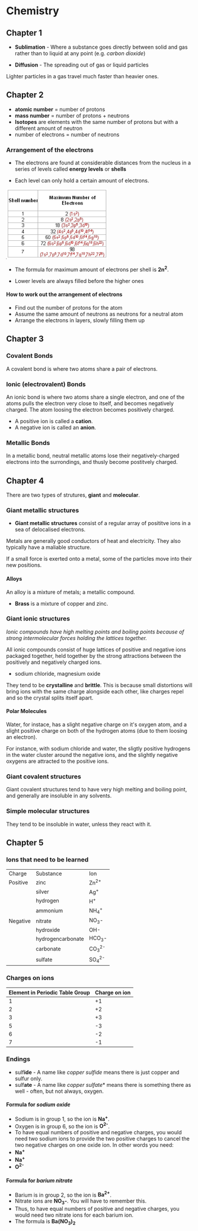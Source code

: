 # Chemistry

## Chapter 1

* **Sublimation** - Where a substance goes directly between solid and gas rather than to liquid at any point (e.g. *carbon dioxide*)

* **Diffusion** - The spreading out of gas or liquid particles

Lighter particles in a gas travel much faster than heavier ones.

## Chapter 2

* **atomic number** = number of protons
* **mass number** = number of protons + neutrons
* **Isotopes** are elements with the same number of protons but with a different amount of neutron
* number of electrons = number of neutrons

### Arrangement of the electrons

* The electrons are found at considerable distances from the nucleus in a series of levels called **energy levels** or **shells**

* Each level can only hold a certain amount of electrons.

![](chemistry_images/electron-shells.jpg)

* The formula for maximum amount of electrons per shell is **2n<sup>2</sup>**.

* Lower levels are always filled before the higher ones

#### How to work out the arrangement of electrons

* Find out the number of protons for the atom
* Assume the same amount of neutrons as neutrons for a neutral atom
* Arrange the electrons in layers, slowly filling them up

## Chapter 3

### Covalent Bonds

A covalent bond is where two atoms share a pair of electrons.

### Ionic (electrovalent) Bonds

An ionic bond is where two atoms share a single electron, and one of the atoms pulls the electron very close to itself, and becomes negatively charged. The atom loosing the electron becomes positively charged.

* A positive ion is called a **cation**.
* A negative ion is called an **anion**.

### Metallic Bonds

In a metallic bond, neutral metallic atoms lose their negatively-charged electrons into the surrondings, and thusly become postitvely charged.

## Chapter 4

There are two types of strutures, **giant** and **molecular**.

### Giant metallic structures

* **Giant metallic structures** consist of a regular array of posititve ions in a sea of delocalised electrons.

Metals are generally good conductors of heat and electricity. They also typically have a maliable structure.

If a small force is exerted onto a metal, some of the particles move into their new positions.

#### Alloys

An alloy is a mixture of metals; a metallic compound.

* **Brass** is a mixture of copper and zinc.

### Giant ionic structures

*Ionic compounds have high melting points and boiling points because of strong intermolecular forces holding the lattices together.*

All ionic compounds consist of huge lattices of positive and negative ions packaged together, held together by the strong attractions between the positively and negatively charged ions.

* sodium chloride, magnesium oxide

They tend to be **crystalline** and **brittle**. This is because small distortions will bring ions with the same charge alongside each other, like charges repel and so the crystal splits itself apart.

#### Polar Molecules

Water, for instace, has a slight negative charge on it's oxygen atom, and a slight positive charge on both of the hydrogen atoms (due to them loosing an electron).

For instance, with sodium chloride and water, the sligtly positive hydrogens in the water cluster around the negative ions, and the slightly negative oxygens are attracted to the positive ions.

### Giant covalent structures

Giant covalent structures tend to have very high melting and boiling point, and generally are insoluble in any solvents.

### Simple molecular structures

They tend to be insoluble in water, unless they react with it.

## Chapter 5

### Ions that need to be learned

<table>
	<tr>
		<td>Charge</td>
		<td>Substance</td>
		<td>Ion</td>
	</tr>
	<tr>
		<td>Positive</td>
		<td>zinc</td>
		<td>Zn<sup>2+</sup></td>
	</tr>
	<tr>
		<td></td>
		<td>silver</td>
		<td>Ag<sup>+</sup></td>
	</tr>
	<tr>
		<td></td>
		<td>hydrogen</td>
		<td>H<sup>+</sup></td>
	</tr>
	<tr>
		<td></td>
		<td>ammonium</td>
		<td>NH<sub>4</sub><sup>+</sup></td>
	</tr>
	<tr>
		<td>Negative</td>
		<td>nitrate</td>
		<td>NO<sub>3</sub>-</td>
	</tr>
	<tr>
		<td></td>
		<td>hydroxide</td>
		<td>OH-</td>
	</tr>
	<tr>
		<td></td>
		<td>hydrogencarbonate</td>
		<td>HCO<sub>3</sub>-</td>
	</tr>
	<tr>
		<td></td>
		<td>carbonate</td>
		<td>CO<sub>3</sub><sup>2-</sup></td>
	</tr>
	<tr>
		<td></td>
		<td>sulfate</td>
		<td>SO<sub>4</sub><sup>2-</sup></td>
	</tr>
</table>

### Charges on ions

| Element in Periodic Table Group | Charge on ion |
| ------------------------------- | ------------- |
| 1 | +1 |
| 2 | +2 |
| 3 | +3 |
| 5 | -3 |
| 6 | -2 |
| 7 | -1 |

### Endings

* sulf**ide** - A name like *copper sulfide* means there is just copper and sulfur only.
* sulf**ate** - A name like *copper sulfate** means there is something there as well - often, but not always, oxygen.

#### Formula for *sodium oxide*

* Sodium is in group 1, so the ion is **Na<sup>+</sup>**.
* Oxygen is in group 6, so the ion is **O<sup>2-</sup>**.
* To have equal numbers of positive and negative charges, you would need two sodium ions to provide the two positive charges to cancel the two negative charges on one oxide ion. In other words you need:
* **Na<sup>+</sup>**
* **Na<sup>+</sup>**
* **O<sup>2-</sup>**

#### Formula for *barium nitrate*

* Barium is in group 2, so the ion is **Ba<sup>2+</sup>**.
* Nitrate ions are **NO<sub>3</sub>-**. You will have to remember this.
* Thus, to have equal numbers of positive and negative charges, you would need two nitrate ions for each barium ion.
* The formula is **Ba(NO<sub>3</sub>)<sub>2</sub>**
